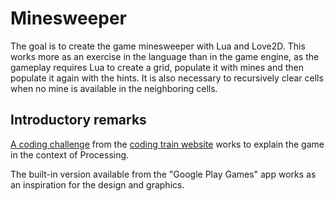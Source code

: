 # Minesweeper

The goal is to create the game minesweeper with Lua and Love2D. This works more as an exercise in the language than in the game engine, as the gameplay requires Lua to create a grid, populate it with mines and then populate it again with the hints. It is also necessary to recursively clear cells when no mine is available in the neighboring cells.

## Introductory remarks

[A coding challenge](https://thecodingtrain.com/CodingChallenges/071-minesweeper.html) from the [coding train website](https://thecodingtrain.com/) works to explain the game in the context of Processing.

The built-in version available from the "Google Play Games" app works as an inspiration for the design and graphics.
